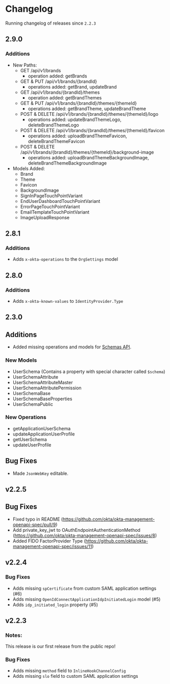 # Changelog
Running changelog of releases since `2.2.3`

## 2.9.0
### Additions
 - New Paths:
    - GET /api/v1/brands
        - operation added: getBrands
    - GET & PUT /api/v1/brands/{brandId}
        - operations added: getBrand, updateBrand
    - GET /api/v1/brands/{brandId}/themes
        - operation added: getBrandThemes
    - GET & PUT /api/v1/brands/{brandId}/themes/{themeId}
        - operations added: getBrandTheme, updateBrandTheme
    - POST & DELETE /api/v1/brands/{brandId}/themes/{themeId}/logo
        - operations added: updateBrandThemeLogo, deleteBrandThemeLogo
    - POST & DELETE /api/v1/brands/{brandId}/themes/{themeId}/favicon
        - operations added: uploadBrandThemeFavicon, deleteBrandThemeFavicon
    - POST & DELETE /api/v1/brands/{brandId}/themes/{themeId}/background-image
        - operations added: uploadBrandThemeBackgroundImage, deleteBrandThemeBackgroundImage
 - Models Added:
    - Brand
    - Theme
    - Favicon
    - BackgroundImage
    - SignInPageTouchPointVariant
    - EndUserDashboardTouchPointVariant
    - ErrorPageTouchPointVariant
    - EmailTemplateTouchPointVariant
    - ImageUploadResponse

## 2.8.1
### Additions
- Adds `x-okta-operations` to the `OrgSettings` model
## 2.8.0

### Additions
- Adds `x-okta-known-values` to `IdentityProvider.Type`

## 2.3.0

## Additions

- Added missing operations and models for [Schemas API](https://developer.okta.com/docs/reference/api/schemas/).

### New Models

- UserSchema (Contains a property with special character called `$schema`)
- UserSchemaAttribute
- UserSchemaAttributeMaster
- UserSchemaAttributePermission
- UserSchemaBase
- UserSchemaBaseProperties
- UserSchemaPublic

### New Operations

- getApplicationUserSchema
- updateApplicationUserProfile
- getUserSchema
- updateUserProfile

## Bug Fixes

- Made `JsonWebKey` editable.

## v2.2.5
## Bug Fixes
- Fixed typo in README (https://github.com/okta/okta-management-openapi-spec/pull/9)
- Add private_key_jwt to OAuthEndpointAuthenticationMethod (https://github.com/okta/okta-management-openapi-spec/issues/8)
- Added FIDO FactorProvider Type (https://github.com/okta/okta-management-openapi-spec/issues/11)

## v2.2.4
### Bug Fixes
- Adds missing `spCertificate` from custom SAML application settings (#6)
- Adds missing `OpenIdConnectApplicationIdpInitiatedLogin` model (#5)
- Adds `idp_initiated_login` property (#5)

## v2.2.3
### Notes:
This release is our first release from the public repo!

### Bug Fixes
- Adds missing `method` field to `InlineHookChannelConfig`
- Adds missing `slo` field to custom SAML application settings
